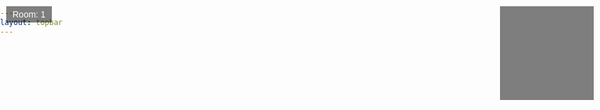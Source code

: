 ```yaml
---
layout: topbar
---
```


<html lang="en">
<head>
    <meta charset="UTF-8">
    <meta name="viewport" content="width=device-width, initial-scale=1.0">
    <title>Virtual Museum</title>
    <style>
        body, html {
            margin: 0;
            padding: 0;
            overflow: hidden;
        }
        canvas {
            display: block;
        }
        #roomIndicator {
            position: absolute;
            top: 10px;
            left: 10px;
            padding: 5px 10px;
            background-color: rgba(0, 0, 0, 0.5);
            color: white;
            font-family: Arial, sans-serif;
        }
        #minimap {
            position: absolute;
            top: 10px;
            right: 10px;
            width: 150px;
            height: 150px;
            background-color: rgba(0, 0, 0, 0.5);
        }
        #minimap canvas {
            width: 100%;
            height: 100%;
        }
    </style>
</head>
<body>
    <canvas id="gameCanvas"></canvas>
    <div id="roomIndicator">Room: 1</div>
    <div id="minimap"><canvas id="minimapCanvas"></canvas></div>
    <script>
        const canvas = document.getElementById('gameCanvas');
        const ctx = canvas.getContext('2d');
        const roomIndicator = document.getElementById('roomIndicator');
        const minimapCanvas = document.getElementById('minimapCanvas');
        const minimapCtx = minimapCanvas.getContext('2d');
        canvas.width = window.innerWidth;
        canvas.height = window.innerHeight;
        minimapCanvas.width = 150;
        minimapCanvas.height = 150;

        const map = [
            [1, 1, 1, 1, 1, 1, 1, 1, 1, 1],
            [1, 0, 0, 0, 0, 0, 0, 0, 0, 1],
            [1, 0, 0, 0, 0, 0, 0, 0, 0, 1],
            [1, 1, 1, 1, 1, 0, 0, 0, 0, 1],
            [1, 2, 3, 4, 1, 0, 0, 0, 0, 1],
            [1, 0, 0, 0, 0, 0, 0, 0, 0, 1],
            [1, 0, 0, 0, 0, 0, 0, 0, 0, 1],
            [1, 5, 6, 7, 1, 0, 0, 0, 0, 1],
            [1, 0, 0, 0, 0, 0, 0, 0, 0, 1],
            [1, 1, 1, 1, 1, 1, 1, 1, 1, 1]
        ];

        const player = {
            x: 2,
            y: 2,
            angle: 0,
            speed: 0,
            turnSpeed: 0,
            minDistanceToWall: 0.1,
            maxDistanceToTexture: 10
        };

        const roomTextures = {
            2: 'https://raw.githubusercontent.com/nicomedinap/nicomedinap.github.io/master/Galeria/JWST/NGC3132/201.jpg',
            3: 'https://raw.githubusercontent.com/nicomedinap/nicomedinap.github.io/master/Galeria/JWST/NGC3132/210.jpg',
            4: 'https://raw.githubusercontent.com/nicomedinap/nicomedinap.github.io/master/Galeria/JWST/NGC3132/021.jpg',
            5: 'https://raw.githubusercontent.com/nicomedinap/nicomedinap.github.io/master/Galeria/JWST/NGC3132/120.jpg',
            6: 'https://raw.githubusercontent.com/nicomedinap/nicomedinap.github.io/master/Galeria/JWST/NGC3132/201.jpg',
            7: 'https://raw.githubusercontent.com/nicomedinap/nicomedinap.github.io/master/Galeria/JWST/NGC3132/210.jpg',
            8: 'https://raw.githubusercontent.com/nicomedinap/nicomedinap.github.io/master/Galeria/JWST/NGC3132/021.jpg'
        };

        const skyTextureUrl = 'https://content.nationalgeographic.com.es/medio/2018/01/22/la-via-lactea-es-mayormente-plana_9fd1ebf7.jpg';
        const floorTextureUrl = 'https://img.freepik.com/free-photo/black-painted-wall-textured-background_53876-110728.jpg';

        let currentRoom = null;
        const textures = {};
        let skyTexture = null;
        let floorTexture = null;

        function preloadTextures(urls) {
            const promises = Object.entries(urls).map(([key, url]) => {
                return new Promise((resolve, reject) => {
                    if (textures[key]) {
                        resolve();
                    } else {
                        const img = new Image();
                        img.src = url;
                        img.onload = () => {
                            textures[key] = createMipmaps(img);
                            resolve();
                        };
                        img.onerror = reject;
                    }
                });
            });
            return Promise.all(promises);
        }

        function preloadSkyAndFloorTextures(skyUrl, floorUrl) {
            return new Promise((resolve, reject) => {
                const skyImg = new Image();
                skyImg.src = skyUrl;
                skyImg.onload = () => {
                    skyTexture = skyImg;
                    const floorImg = new Image();
                    floorImg.src = floorUrl;
                    floorImg.onload = () => {
                        floorTexture = floorImg;
                        resolve();
                    };
                    floorImg.onerror = reject;
                };
                skyImg.onerror = reject;
            });
        }

        function createMipmaps(image) {
            const mipmaps = [image];
            let width = image.width / 2;
            let height = image.height / 2;
            while (width >= 1 && height >= 1) {
                const canvas = document.createElement('canvas');
                canvas.width = width;
                canvas.height = height;
                const ctx = canvas.getContext('2d');
                ctx.drawImage(image, 0, 0, width, height);
                mipmaps.push(canvas);
                width /= 2;
                height /= 2;
            }
            return mipmaps;
        }

        function handleInput() {
            window.addEventListener('keydown', (e) => {
                switch (e.keyCode) {
                    case 37: player.turnSpeed = -0.05; break;
                    case 39: player.turnSpeed = 0.05; break;
                    case 38: player.speed = 0.1; break;
                    case 40: player.speed = -0.1; break;
                }
            });

            window.addEventListener('keyup', (e) => {
                switch (e.keyCode) {
                    case 37:
                    case 39: player.turnSpeed = 0; break;
                    case 38:
                    case 40: player.speed = 0; break;
                }
            });
        }

        function update() {
            player.angle += player.turnSpeed;
            const moveStep = player.speed;
            const newX = player.x + Math.cos(player.angle) * moveStep;
            const newY = player.y + Math.sin(player.angle) * moveStep;

            if (isValidMove(newX, newY)) {
                player.x = newX;
                player.y = newY;
            }

            checkRoomTransition();
        }

        function isValidMove(newX, newY) {
            const mapX = Math.floor(newX);
            const mapY = Math.floor(newY);
            if (newX < 0 || newX >= map[0].length || newY < 0 || newY >= map.length) {
                return false;
            }
            if (map[mapY][mapX] !== 0) {
                return false;
            }
            return true;
        }

        function checkRoomTransition() {
            const mapX = Math.floor(player.x);
            const mapY = Math.floor(player.y);
            const room = map[mapY][mapX];
            if (room !== currentRoom && room !== 0 && roomTextures[room]) {
                currentRoom = room;
                roomIndicator.innerText = `Room: ${room}`;
                preloadTextures({ [room]: roomTextures[room] }).then(() => {
                    draw();
                });
            }
        }

        function castRay(angle) {
            let x = player.x;
            let y = player.y;
            const sin = Math.sin(angle);
            const cos = Math.cos(angle);

            while (true) {
                x += cos * 0.01;
                y += sin * 0.01;
                const mapX = Math.floor(x);
                const mapY = Math.floor(y);

                if (map[mapY][mapX] !== 0) {
                    const dist = Math.sqrt((x - player.x) ** 2 + (y - player.y) ** 2);
                    const hitX = x - mapX;
                    const hitY = y - mapY;
                    const hitOffset = Math.abs(hitX) > Math.abs(hitY) ? hitX : hitY;
                    return { dist, texture: textures[map[mapY][mapX]], hitOffset, mapX, mapY };
                }
            }
        }

        function draw() {
            ctx.clearRect(0, 0, canvas.width, canvas.height);

            // Dibujar cielo
            if (skyTexture) {
                ctx.drawImage(skyTexture, 0, 0, canvas.width, canvas.height / 2);
            }

            // Dibujar suelo
            if (floorTexture) {
                ctx.drawImage(floorTexture, 0, canvas.height / 2, canvas.width, canvas.height / 2);
            }

            const fov = Math.PI / 4;
            const numRays = canvas.width;
            const rayAngleStep = fov / numRays;

            for (let i = 0; i < numRays; i++) {
                const rayAngle = player.angle - fov / 2 + i * rayAngleStep;
                const { dist, texture, hitOffset, mapX, mapY } = castRay(rayAngle);

                const wallHeight = Math.min(canvas.height / dist, canvas.height);
                const wallTop = (canvas.height - wallHeight) / 2;

                if (texture) {
                    const mipLevel = Math.min(Math.floor(dist / 2), texture.length - 1);
                    const mipTexture = texture[mipLevel];
                    const textureX = Math.floor(hitOffset * mipTexture.width);

                    ctx.drawImage(mipTexture, textureX, 0, 1, mipTexture.height, i, wallTop, 1, wallHeight);
                } else {
                    ctx.fillStyle = 'gray';
                    ctx.fillRect(i, wallTop, 1, wallHeight);
                }
            }

            drawMinimap();
        }

        function drawMinimap() {
            minimapCtx.clearRect(0, 0, minimapCanvas.width, minimapCanvas.height);

            const scale = minimapCanvas.width / map[0].length;

            // Dibujar el fondo del minimapa
            minimapCtx.fillStyle = 'white';
            minimapCtx.fillRect(0, 0, minimapCanvas.width, minimapCanvas.height);

            // Dibujar las paredes
            for (let y = 0; y < map.length; y++) {
                for (let x = 0; x < map[0].length; x++) {
                    if (map[y][x] !== 0) {
                        minimapCtx.fillStyle = 'black';
                        minimapCtx.fillRect(x * scale, y * scale, scale, scale);
                    }
                }
            }

            // Dibujar el jugador
            minimapCtx.fillStyle = 'red';
            minimapCtx.beginPath();
            minimapCtx.arc(player.x * scale, player.y * scale, scale / 2, 0, 2 * Math.PI);
            minimapCtx.fill();
        }

        function mainLoop() {
            update();
            draw();
            requestAnimationFrame(mainLoop);
        }

        preloadTextures(roomTextures).then(() => {
            return preloadSkyAndFloorTextures(skyTextureUrl, floorTextureUrl);
        }).then(() => {
            handleInput();
            mainLoop();
        }).catch((error) => {
            console.error('Error loading textures:', error);
        });
    </script>
</body>
</html>
